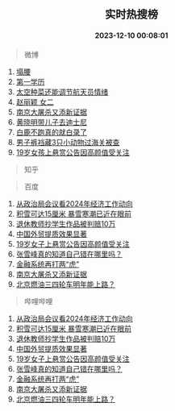 <div align="center"><h2>实时热搜榜</h2><h4>2023-12-10 00:08:01</h4></div>

> 微博  

1. [塌腰](https://s.weibo.com/weibo?q=%E5%A1%8C%E8%85%B0&t=31&band_rank=1&Refer=top)<br />
2. [第一学历](https://s.weibo.com/weibo?q=%E7%AC%AC%E4%B8%80%E5%AD%A6%E5%8E%86&t=31&band_rank=2&Refer=top)<br />
3. [太空种菜还能调节航天员情绪](https://s.weibo.com/weibo?q=%23%E5%A4%AA%E7%A9%BA%E7%A7%8D%E8%8F%9C%E8%BF%98%E8%83%BD%E8%B0%83%E8%8A%82%E8%88%AA%E5%A4%A9%E5%91%98%E6%83%85%E7%BB%AA%23&t=31&band_rank=3&Refer=top)<br />
4. [赵丽颖 女二](https://s.weibo.com/weibo?q=%E8%B5%B5%E4%B8%BD%E9%A2%96%20%E5%A5%B3%E4%BA%8C&t=31&band_rank=4&Refer=top)<br />
5. [南京大屠杀又添新证据](https://s.weibo.com/weibo?q=%23%E5%8D%97%E4%BA%AC%E5%A4%A7%E5%B1%A0%E6%9D%80%E5%8F%88%E6%B7%BB%E6%96%B0%E8%AF%81%E6%8D%AE%23&t=31&band_rank=5&Refer=top)<br />
6. [黄晓明带儿子去迪士尼](https://s.weibo.com/weibo?q=%23%E9%BB%84%E6%99%93%E6%98%8E%E5%B8%A6%E5%84%BF%E5%AD%90%E5%8E%BB%E8%BF%AA%E5%A3%AB%E5%B0%BC%23&t=31&band_rank=6&Refer=top)<br />
7. [白鹿不跑真的就白录了](https://s.weibo.com/weibo?q=%E7%99%BD%E9%B9%BF%E4%B8%8D%E8%B7%91%E7%9C%9F%E7%9A%84%E5%B0%B1%E7%99%BD%E5%BD%95%E4%BA%86&t=31&band_rank=7&Refer=top)<br />
8. [男子裤裆藏3只小动物过海关被查](https://s.weibo.com/weibo?q=%23%E7%94%B7%E5%AD%90%E8%A3%A4%E8%A3%86%E8%97%8F3%E5%8F%AA%E5%B0%8F%E5%8A%A8%E7%89%A9%E8%BF%87%E6%B5%B7%E5%85%B3%E8%A2%AB%E6%9F%A5%23&t=31&band_rank=8&Refer=top)<br />
9. [19岁女孩上悬赏公告因高颜值受关注](https://s.weibo.com/weibo?q=%2319%E5%B2%81%E5%A5%B3%E5%AD%A9%E4%B8%8A%E6%82%AC%E8%B5%8F%E5%85%AC%E5%91%8A%E5%9B%A0%E9%AB%98%E9%A2%9C%E5%80%BC%E5%8F%97%E5%85%B3%E6%B3%A8%23&t=31&band_rank=9&Refer=top)<br />

> 知乎  


> 百度  

1. [从政治局会议看2024年经济工作动向](https://www.baidu.com/s?wd=%E4%BB%8E%E6%94%BF%E6%B2%BB%E5%B1%80%E4%BC%9A%E8%AE%AE%E7%9C%8B2024%E5%B9%B4%E7%BB%8F%E6%B5%8E%E5%B7%A5%E4%BD%9C%E5%8A%A8%E5%90%91&sa=fyb_news&rsv_dl=fyb_news)<br />
2. [积雪可达15厘米 暴雪寒潮已近在眼前](https://www.baidu.com/s?wd=%E7%A7%AF%E9%9B%AA%E5%8F%AF%E8%BE%BE15%E5%8E%98%E7%B1%B3+%E6%9A%B4%E9%9B%AA%E5%AF%92%E6%BD%AE%E5%B7%B2%E8%BF%91%E5%9C%A8%E7%9C%BC%E5%89%8D&sa=fyb_news&rsv_dl=fyb_news)<br />
3. [退休教师抄学生作品被判赔10万](https://www.baidu.com/s?wd=%E9%80%80%E4%BC%91%E6%95%99%E5%B8%88%E6%8A%84%E5%AD%A6%E7%94%9F%E4%BD%9C%E5%93%81%E8%A2%AB%E5%88%A4%E8%B5%9410%E4%B8%87&sa=fyb_news&rsv_dl=fyb_news)<br />
4. [中国外贸提质效果显著](https://www.baidu.com/s?wd=%E4%B8%AD%E5%9B%BD%E5%A4%96%E8%B4%B8%E6%8F%90%E8%B4%A8%E6%95%88%E6%9E%9C%E6%98%BE%E8%91%97&sa=fyb_news&rsv_dl=fyb_news)<br />
5. [19岁女子上悬赏公告因高颜值受关注](https://www.baidu.com/s?wd=19%E5%B2%81%E5%A5%B3%E5%AD%90%E4%B8%8A%E6%82%AC%E8%B5%8F%E5%85%AC%E5%91%8A%E5%9B%A0%E9%AB%98%E9%A2%9C%E5%80%BC%E5%8F%97%E5%85%B3%E6%B3%A8&sa=fyb_news&rsv_dl=fyb_news)<br />
6. [张雪峰真的知道自己错在哪里吗？](https://www.baidu.com/s?wd=%E5%BC%A0%E9%9B%AA%E5%B3%B0%E7%9C%9F%E7%9A%84%E7%9F%A5%E9%81%93%E8%87%AA%E5%B7%B1%E9%94%99%E5%9C%A8%E5%93%AA%E9%87%8C%E5%90%97%EF%BC%9F&sa=fyb_news&rsv_dl=fyb_news)<br />
7. [金融系统再打两“虎”](https://www.baidu.com/s?wd=%E9%87%91%E8%9E%8D%E7%B3%BB%E7%BB%9F%E5%86%8D%E6%89%93%E4%B8%A4%E2%80%9C%E8%99%8E%E2%80%9D&sa=fyb_news&rsv_dl=fyb_news)<br />
8. [南京大屠杀又添新证据](https://www.baidu.com/s?wd=%E5%8D%97%E4%BA%AC%E5%A4%A7%E5%B1%A0%E6%9D%80%E5%8F%88%E6%B7%BB%E6%96%B0%E8%AF%81%E6%8D%AE&sa=fyb_news&rsv_dl=fyb_news)<br />
9. [北京燃油三四轮车明年能上路？](https://www.baidu.com/s?wd=%E5%8C%97%E4%BA%AC%E7%87%83%E6%B2%B9%E4%B8%89%E5%9B%9B%E8%BD%AE%E8%BD%A6%E6%98%8E%E5%B9%B4%E8%83%BD%E4%B8%8A%E8%B7%AF%EF%BC%9F&sa=fyb_news&rsv_dl=fyb_news)<br />

> 哔哩哔哩  

1. [从政治局会议看2024年经济工作动向](https://www.baidu.com/s?wd=%E4%BB%8E%E6%94%BF%E6%B2%BB%E5%B1%80%E4%BC%9A%E8%AE%AE%E7%9C%8B2024%E5%B9%B4%E7%BB%8F%E6%B5%8E%E5%B7%A5%E4%BD%9C%E5%8A%A8%E5%90%91&sa=fyb_news&rsv_dl=fyb_news)<br />
2. [积雪可达15厘米 暴雪寒潮已近在眼前](https://www.baidu.com/s?wd=%E7%A7%AF%E9%9B%AA%E5%8F%AF%E8%BE%BE15%E5%8E%98%E7%B1%B3+%E6%9A%B4%E9%9B%AA%E5%AF%92%E6%BD%AE%E5%B7%B2%E8%BF%91%E5%9C%A8%E7%9C%BC%E5%89%8D&sa=fyb_news&rsv_dl=fyb_news)<br />
3. [退休教师抄学生作品被判赔10万](https://www.baidu.com/s?wd=%E9%80%80%E4%BC%91%E6%95%99%E5%B8%88%E6%8A%84%E5%AD%A6%E7%94%9F%E4%BD%9C%E5%93%81%E8%A2%AB%E5%88%A4%E8%B5%9410%E4%B8%87&sa=fyb_news&rsv_dl=fyb_news)<br />
4. [中国外贸提质效果显著](https://www.baidu.com/s?wd=%E4%B8%AD%E5%9B%BD%E5%A4%96%E8%B4%B8%E6%8F%90%E8%B4%A8%E6%95%88%E6%9E%9C%E6%98%BE%E8%91%97&sa=fyb_news&rsv_dl=fyb_news)<br />
5. [19岁女子上悬赏公告因高颜值受关注](https://www.baidu.com/s?wd=19%E5%B2%81%E5%A5%B3%E5%AD%90%E4%B8%8A%E6%82%AC%E8%B5%8F%E5%85%AC%E5%91%8A%E5%9B%A0%E9%AB%98%E9%A2%9C%E5%80%BC%E5%8F%97%E5%85%B3%E6%B3%A8&sa=fyb_news&rsv_dl=fyb_news)<br />
6. [张雪峰真的知道自己错在哪里吗？](https://www.baidu.com/s?wd=%E5%BC%A0%E9%9B%AA%E5%B3%B0%E7%9C%9F%E7%9A%84%E7%9F%A5%E9%81%93%E8%87%AA%E5%B7%B1%E9%94%99%E5%9C%A8%E5%93%AA%E9%87%8C%E5%90%97%EF%BC%9F&sa=fyb_news&rsv_dl=fyb_news)<br />
7. [金融系统再打两“虎”](https://www.baidu.com/s?wd=%E9%87%91%E8%9E%8D%E7%B3%BB%E7%BB%9F%E5%86%8D%E6%89%93%E4%B8%A4%E2%80%9C%E8%99%8E%E2%80%9D&sa=fyb_news&rsv_dl=fyb_news)<br />
8. [南京大屠杀又添新证据](https://www.baidu.com/s?wd=%E5%8D%97%E4%BA%AC%E5%A4%A7%E5%B1%A0%E6%9D%80%E5%8F%88%E6%B7%BB%E6%96%B0%E8%AF%81%E6%8D%AE&sa=fyb_news&rsv_dl=fyb_news)<br />
9. [北京燃油三四轮车明年能上路？](https://www.baidu.com/s?wd=%E5%8C%97%E4%BA%AC%E7%87%83%E6%B2%B9%E4%B8%89%E5%9B%9B%E8%BD%AE%E8%BD%A6%E6%98%8E%E5%B9%B4%E8%83%BD%E4%B8%8A%E8%B7%AF%EF%BC%9F&sa=fyb_news&rsv_dl=fyb_news)<br />

